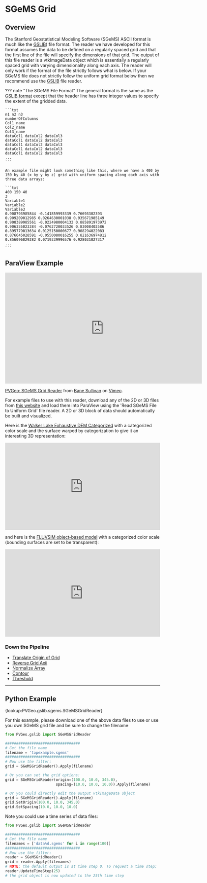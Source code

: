 # SGeMS Grid

## Overview
The Stanford Geostatistical Modeling Software (SGeMS) ASCII format is much like the [GSLIB](gslib.md)) file format. The reader we have developed for this format assumes the data to be defined on a regularly spaced grid and that the first line of the file will specify the dimensions of that grid. The output of this file reader is a vtkImageData object which is essentially a regularly spaced grid with varying dimensionality along each axis. The reader will only work if the format of the file strictly follows what is below. If your SGeMS file does not strictly follow the uniform grid format below then we recommend use the [GSLIB](gslib.md) file reader.

??? note "The SGeMS File Format"
    The general format is the same as the [GSLIB format](gslib.md) except that the header line has three integer values to specify the extent of the gridded data.

    ```txt
    n1 n2 n3
    numberOfColumns
    Col1_name
    Col2_name
    Col3_name
    dataCol1 dataCol2 dataCol3
    dataCol1 dataCol2 dataCol3
    dataCol1 dataCol2 dataCol3
    dataCol1 dataCol2 dataCol3
    dataCol1 dataCol2 dataCol3
    ...
    ```

    An example file might look something like this, where we have a 400 by 150 by 40 (x by y by z) grid with uniform spacing along each axis with three data arrays:

    ```txt
    400 150 40
    3
    Variable1
    Variable2
    Variable3
    0.908793985844 -0.141859993339 0.76693302393
    0.909209012985 0.0264630001038 0.935671985149
    0.908389985561 -0.0224980004132 0.885891973972
    0.906355023384 -0.0762720033526 0.83008402586
    0.895779013634 0.0125150000677 0.908294022083
    0.876645028591 -0.0550080016255 0.821636974812
    0.856096029282 0.0719339996576 0.928031027317
    ...
    ```



## ParaView Example

<iframe src="https://player.vimeo.com/video/261083571" width="640" height="360" frameborder="0" webkitallowfullscreen mozallowfullscreen allowfullscreen></iframe>
<p><a href="https://vimeo.com/261083571">PVGeo: SGeMS Grid Reader</a> from <a href="https://vimeo.com/user82050125">Bane Sullivan</a> on <a href="https://vimeo.com">Vimeo</a>.</p>

For example files to use with this reader, download any of the 2D or 3D files from [this website](http://www.trainingimages.org/training-images-library.html) and load them into ParaView using the 'Read SGeMS File to Uniform Grid' file reader. A 2D or 3D block of data should automatically be built and visualized.

Here is the [Walker Lake Exhaustive DEM Categorized](http://www.trainingimages.org/uploads/3/4/0/5/3405352/a_wlreferencecat.zip) with a categorized color scale and the surface warped by categorization to give it an interesting 3D representation:

<div style="position: relative; padding-bottom: 56.25%; height: 0; overflow: hidden; max-width: 100%; height: auto;">
        <iframe src="http://viewer.pvgeo.org/?fileURL=https://dl.dropbox.com/s/abxnlro2skbjnyu/WL_cat.vtkjs?dl=0" frameborder="0" allowfullscreen style="position: absolute; top: 0; left: 0; width: 100%; height: 100%;"></iframe>
</div>

and here is the [FLUVSIM object-based model](http://www.trainingimages.org/uploads/3/4/0/5/3405352/ti_fluvsim_big_channels3d.zip) with a categorized color scale (bounding surfaces are set to be transparent):

<div style="position: relative; padding-bottom: 56.25%; height: 0; overflow: hidden; max-width: 100%; height: auto;">
        <iframe src="http://viewer.pvgeo.org/?fileURL=https://dl.dropbox.com/s/qnahdwedjwndo7t/fluvsim_channels.vtkjs?dl=0" frameborder="0" allowfullscreen style="position: absolute; top: 0; left: 0; width: 100%; height: 100%;"></iframe>
</div>


### Down the Pipeline

- [Translate Origin of Grid](../grids/translate-origin-of-grid.md)
- [Reverse Grid Axii](../grids/reverse-grid-axii.md)
- [Normalize Array](../filters-general/normalize-array.md)
- [Contour](https://www.paraview.org/Wiki/ParaView/Users_Guide/List_of_filters#Contour)
- [Threshold](https://www.paraview.org/Wiki/ParaView/Users_Guide/List_of_filters#Threshold)


------
## Python Example


{lookup:PVGeo.gslib.sgems.SGeMSGridReader}

For this example, please download one of the above data files to use or use you own SGeMS grid file and be sure to change the filename
```py
from PVGeo.gslib import SGeMSGridReader

##################################
# Get the file name
filename = 'topexample.sgems'
##################################
# Now use the filter:
grid = SGeMSGridReader().Apply(filename)
```

```py
# Or you can set the grid options:
grid = SGeMSGridReader(origin=(100.0, 10.0, 345.0),
                       spacing=(10.0, 10.0, 10.0)).Apply(filename)

```

```py
# Or you could directly edit the output vtkImageData object
grid = SGeMSGridReader().Apply(filename)
grid.SetOrigin(100.0, 10.0, 345.0)
grid.SetSpacing(10.0, 10.0, 10.0)

```

Note you could use a time series of data files:

```py
from PVGeo.gslib import SGeMSGridReader

##################################
# Get the file name
filenames = ['data%d.sgems' for i in range(100)]
##################################
# Now use the filter:
reader = SGeMSGridReader()
grid = reader.Apply(filenames)
# NOTE: the default output is at time step 0. To request a time step:
reader.UpdateTimeStep(25)
# the grid object is now updated to the 25th time step

```
